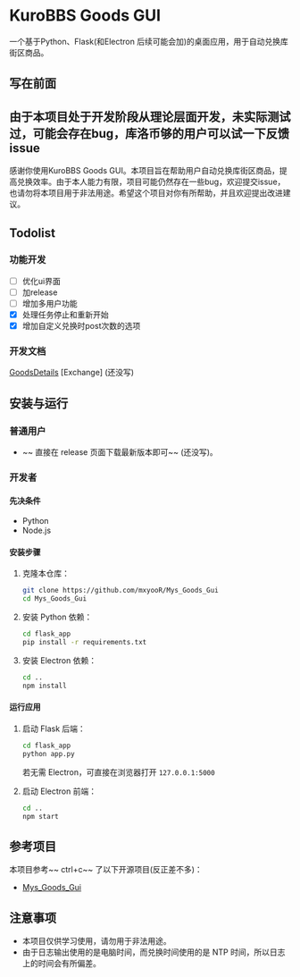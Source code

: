
# KuroBBS Goods GUI

一个基于Python、Flask(和Electron 后续可能会加)的桌面应用，用于自动兑换库街区商品。

## 写在前面
## 由于本项目处于开发阶段从理论层面开发，未实际测试过，可能会存在bug，库洛币够的用户可以试一下反馈issue

感谢你使用KuroBBS Goods GUI。本项目旨在帮助用户自动兑换库街区商品，提高兑换效率。由于本人能力有限，项目可能仍然存在一些bug，欢迎提交issue，也请勿将本项目用于非法用途。希望这个项目对你有所帮助，并且欢迎提出改进建议。

## Todolist

### 功能开发

- [ ] 优化ui界面
- [ ] 加release
- [ ] 增加多用户功能
- [x] 处理任务停止和重新开始
- [x] 增加自定义兑换时post次数的选项

### 开发文档
[GoodsDetails](/docs/GoodsDetails.md)
[Exchange] (还没写)



## 安装与运行

### 普通用户

- ~~ 直接在 release 页面下载最新版本即可~~ (还没写)。

### 开发者

#### 先决条件

- Python 
- Node.js 

#### 安装步骤

1. 克隆本仓库：

    ```bash
    git clone https://github.com/mxyooR/Mys_Goods_Gui
    cd Mys_Goods_Gui
    ```

2. 安装 Python 依赖：

    ```bash
    cd flask_app
    pip install -r requirements.txt
    ```

3. 安装 Electron 依赖：

    ```bash
    cd ..
    npm install
    ```

#### 运行应用

1. 启动 Flask 后端：

    ```bash
    cd flask_app
    python app.py
    ```
    若无需 Electron，可直接在浏览器打开 `127.0.0.1:5000`

2. 启动 Electron 前端：

    ```bash
    cd ..
    npm start
    ```

## 参考项目

本项目参考~~ ctrl+c~~ 了以下开源项目(反正差不多)：

- [Mys_Goods_Gui](https://github.com/mxyooR/Mys_Goods_Gui)

## 注意事项

- 本项目仅供学习使用，请勿用于非法用途。
- 由于日志输出使用的是电脑时间，而兑换时间使用的是 NTP 时间，所以日志上的时间会有所偏差。

